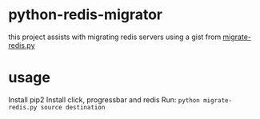 # python-redis-migrator
this project assists with migrating redis servers using a gist from [migrate-redis.py](https://gist.github.com/kitwalker12/517d99c3835975ad4d1718d28a63553e)

# usage
Install pip2
Install click, progressbar and redis
Run: `python migrate-redis.py source destination`